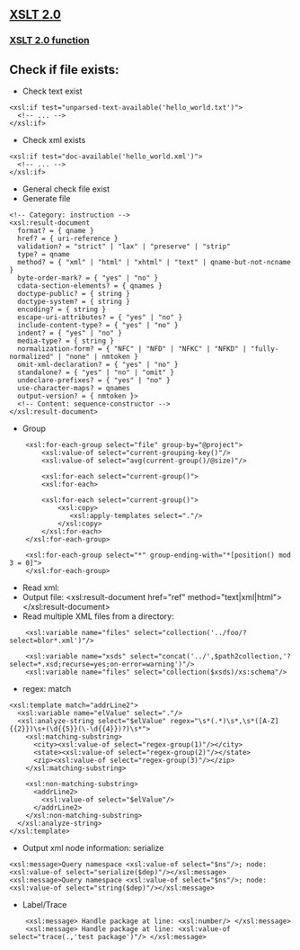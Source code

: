 ## [XSLT 2.0](https://www.w3.org/TR/xslt2)
### [XSLT 2.0 function](http://www.xsltfunctions.com/xsl/alpha.html)
## Check if file exists:
- Check text exist
```
<xsl:if test="unparsed-text-available('hello_world.txt')">
  <!-- ... -->
</xsl:if>
```
- Check xml exists
```
<xsl:if test="doc-available('hello_world.xml')">
  <!-- ... -->
</xsl:if>
```
- General check file exist
- Generate file
```
<!-- Category: instruction -->
<xsl:result-document
  format? = { qname }
  href? = { uri-reference }
  validation? = "strict" | "lax" | "preserve" | "strip"
  type? = qname
  method? = { "xml" | "html" | "xhtml" | "text" | qname-but-not-ncname }
  byte-order-mark? = { "yes" | "no" }
  cdata-section-elements? = { qnames }
  doctype-public? = { string }
  doctype-system? = { string }
  encoding? = { string }
  escape-uri-attributes? = { "yes" | "no" }
  include-content-type? = { "yes" | "no" }
  indent? = { "yes" | "no" }
  media-type? = { string }
  normalization-form? = { "NFC" | "NFD" | "NFKC" | "NFKD" | "fully-normalized" | "none" | nmtoken }
  omit-xml-declaration? = { "yes" | "no" }
  standalone? = { "yes" | "no" | "omit" }
  undeclare-prefixes? = { "yes" | "no" }
  use-character-maps? = qnames
  output-version? = { nmtoken }>
  <!-- Content: sequence-constructor -->
</xsl:result-document>
```

- Group
```
    <xsl:for-each-group select="file" group-by="@project">
        <xsl:value-of select="current-grouping-key()"/>
        <xsl:value-of select="avg(current-group()/@size)"/>
        
        <xsl:for-each select="current-group()">
        <xsl:for-each>
        
        <xsl:for-each select="current-group()">
            <xsl:copy>
               <xsl:apply-templates select="."/>
            </xsl:copy>
        </xsl:for-each>
    </xsl:for-each-group>
    
    <xsl:for-each-group select="*" group-ending-with="*[position() mod 3 = 0]">
    </xsl:for-each-group>
```
- Read xml: <xsl variable name="xsd" select="document('xmlfile')/$nodes"/>
- Output file: <xsl:result-document href="ref" method="text|xml|html"></xsl:result-document>
- Read multiple XML files from a directory:
```
    <xsl:variable name="files" select="collection('../foo/?select=blor*.xml')"/>
    
    <xsl:variable name="xsds" select="concat('../',$path2collection,'?select=*.xsd;recurse=yes;on-error=warning')"/>
    <xsl:variable name="files" select="collection($xsds)/xs:schema"/>    
```
- regex: match
```
<xsl:template match="addrLine2">
  <xsl:variable name="elValue" select="."/>
  <xsl:analyze-string select="$elValue" regex="\s*(.*)\s*,\s*([A-Z]{{2}})\s+(\d{{5}}(\-\d{{4}})?)\s*">
    <xsl:matching-substring>
      <city><xsl:value-of select="regex-group(1)"/></city>
      <state><xsl:value-of select="regex-group(2)"/></state>
      <zip><xsl:value-of select="regex-group(3)"/></zip>
    </xsl:matching-substring>

    <xsl:non-matching-substring>
      <addrLine2>
        <xsl:value-of select="$elValue"/>
      </addrLine2>
    </xsl:non-matching-substring>
  </xsl:analyze-string>
</xsl:template>
```
- Output xml node information: serialize
```
<xsl:message>Query namespace <xsl:value-of select="$ns"/>; node:<xsl:value-of select="serialize($dep)"/></xsl:message> 
<xsl:message>Query namespace <xsl:value-of select="$ns"/>; node:<xsl:value-of select="string($dep)"/></xsl:message> 
```
- Label/Trace
```
    <xsl:message> Handle package at line: <xsl:number/> </xsl:message>
    <xsl:message> Handle package at line: <xsl:value-of select="trace(.,'test package')"/> </xsl:message>
```
